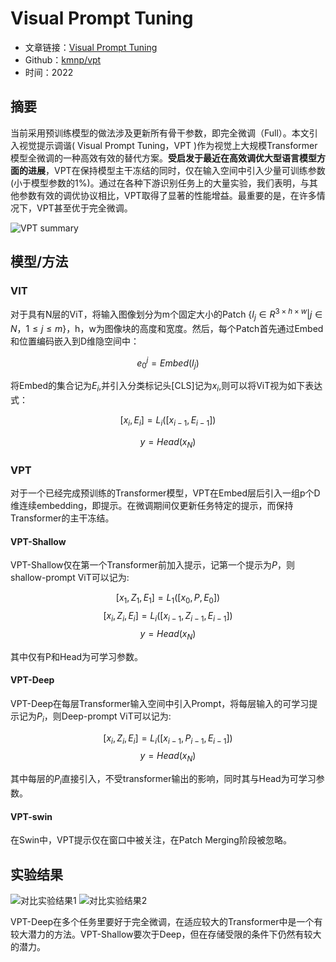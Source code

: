 # Visual Prompt Tuning

- 文章链接：[Visual Prompt Tuning](https://arxiv.org/abs/2203.12119)
- Github：[kmnp/vpt](https://github.com/kmnp/vpt)
- 时间：2022

## 摘要

当前采用预训练模型的做法涉及更新所有骨干参数，即完全微调（Full）。本文引入视觉提示调谐( Visual Prompt Tuning，VPT )作为视觉上大规模Transformer模型全微调的一种高效有效的替代方案。**受启发于最近在高效调优大型语言模型方面的进展**，VPT在保持模型主干冻结的同时，仅在输入空间中引入少量可训练参数(小于模型参数的1\%)。通过在各种下游识别任务上的大量实验，我们表明，与其他参数有效的调优协议相比，VPT取得了显著的性能增益。最重要的是，在许多情况下，VPT甚至优于完全微调。

![VPT summary](./VPT/image.png)

## 模型/方法

### VIT

对于具有N层的ViT，将输入图像划分为m个固定大小的Patch $\{ I_j∈R^{3 × h × w} | j∈N，1≤j≤m \}$，h，w为图像块的高度和宽度。然后，每个Patch首先通过Embed和位置编码嵌入到D维隐空间中：

$$
e_{0}^j = Embed(I_j)
$$

将Embed的集合记为$E_i$,并引入分类标记头[CLS]记为$x_i$,则可以将ViT视为如下表达式：

$$
[x_i,E_i] = L_i([x_{i-1},E_{i-1}])
$$

$$
y = Head(x_N)
$$

### VPT

对于一个已经完成预训练的Transformer模型，VPT在Embed层后引入一组p个D维连续embedding，即提示。在微调期间仅更新任务特定的提示，而保持Transformer的主干冻结。

#### VPT-Shallow

VPT-Shallow仅在第一个Transformer前加入提示，记第一个提示为$P$，则shallow-prompt ViT可以记为:

$$
[x_1,Z_1,E_1] = L_1([x_0,P,E_0])
$$
$$
[x_i,Z_i,E_i] = L_i([x_{i-1},Z_{i-1},E_{i-1}])
$$
$$
y=Head(x_N)
$$

其中仅有P和Head为可学习参数。

#### VPT-Deep

VPT-Deep在每层Transformer输入空间中引入Prompt，将每层输入的可学习提示记为$P_i$，则Deep-prompt ViT可以记为:

$$
[x_i,Z_i,E_i] = L_i([x_{i-1},P_{i-1},E_{i-1}])
$$
$$
y=Head(x_N)
$$

其中每层的$P_i$直接引入，不受transformer输出的影响，同时其与Head为可学习参数。

#### VPT-swin

在Swin中，VPT提示仅在窗口中被关注，在Patch Merging阶段被忽略。

## 实验结果

![对比实验结果1](./VPT/result_1.png)
![对比实验结果2](./VPT/result_2.png)

VPT-Deep在多个任务里要好于完全微调，在适应较大的Transformer中是一个有较大潜力的方法。VPT-Shallow要次于Deep，但在存储受限的条件下仍然有较大的潜力。
